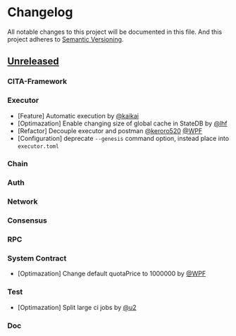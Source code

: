 # Changelog
All notable changes to this project will be documented in this file. And this project adheres to [Semantic Versioning](https://semver.org/spec/v2.0.0.html).

## [Unreleased]

### CITA-Framework

### Executor

- [Feature] Automatic execution by [@kaikai]
- [Optimazation] Enable changing size of global cache in StateDB by [@lhf]
- [Refactor] Decouple executor and postman [@keroro520] [@WPF]
- [Configuration] deprecate `--genesis` command option, instead place into `executor.toml`

### Chain

### Auth

### Network

### Consensus

### RPC

### System Contract

- [Optimazation] Change default quotaPrice to 1000000 by [@WPF]

### Test

- [Optimazation] Split large ci jobs by [@u2]

### Doc

[Unreleased]:https://github.com/cryptape/cita/compare/v0.20...HEAD

[@driftluo]:https://github.com/driftluo
[@u2]:https://github.com/u2
[@Buyu Yang]:https://github.com/yangby-cryptape
[@kaikai]:https://github.com/kaikai1024
[@WPF]:https://github.com/ouwenkg
[@zhiwei]:https://github.com/rink1969
[@zhouyun-zoe]:https://github.com/zhouyun-zoe
[@lhf]:https://github.com/EighteenZi
[@keroro520]:https://github.com/keroro520
